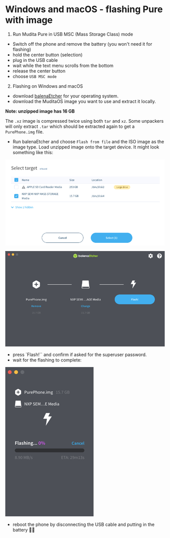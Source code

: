 # Windows and macOS - flashing Pure with image

1. Run Mudita Pure in USB MSC (Mass Storage Class) mode

- Switch off the phone and remove the battery (you won't need it for flashing)
- hold the center button (selection)
- plug in the USB cable
- wait while the text menu scrolls from the bottom
- release the center button
- choose `USB MSC mode`

2. Flashing on Windows and macOS

- download [balenaEtcher](https://www.balena.io/etcher/) for your operating system.
- download the MuditaOS image you want to use and extract it locally. 

**Note: unzipped image has 16 GB**

The `.xz` image is compressed twice using both `tar` and `xz`. Some unpackers will only extract `.tar` which should be extracted again to get a `PurePhone.img` file.

- Run balenaEtcher and choose `Flash from file` and the ISO image as the image type. Load unzipped image onto the target device. It might look something like this:

![balenaEtcher interface screenshot](./balenaetcher1.png)

![balenaEtcher interface screenshot](./balenaetcher2.png)

- press `Flash!`` and confirm if asked for the superuser password.
- wait for the flashing to complete:

![balenaEtcher interface screenshots](./balenaetcher3.png)

- reboot the phone by disconnecting the USB cable and putting in the battery 👌🏻
